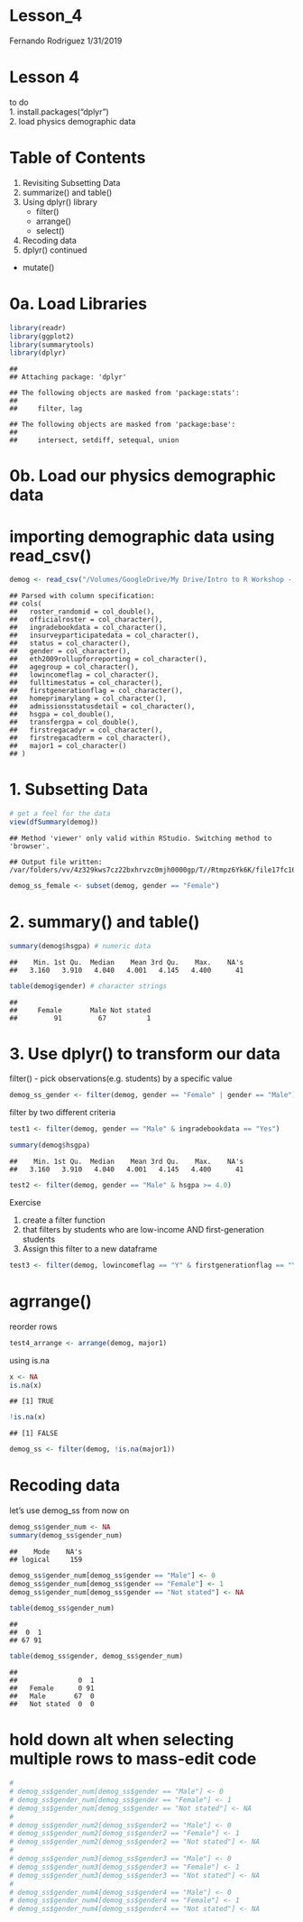 Lesson\_4
================
Fernando Rodriguez
1/31/2019

# Lesson 4

to do<br> 1. install.packages(“dplyr”)<br> 2. load physics demographic
data<br>

# Table of Contents<br>

1.  Revisiting Subsetting Data<br>
2.  summarize() and table()<br>
3.  Using dplyr() library<br>
      - filter()<br>
      - arrange()<br>
      - select()<br>
4.  Recoding data<br>
5.  dplyr() continued<br>

<!-- end list -->

  - mutate()<br>

# 0a. Load Libraries

``` r
library(readr)
library(ggplot2)
library(summarytools)
library(dplyr)
```

    ## 
    ## Attaching package: 'dplyr'

    ## The following objects are masked from 'package:stats':
    ## 
    ##     filter, lag

    ## The following objects are masked from 'package:base':
    ## 
    ##     intersect, setdiff, setequal, union

# 0b. Load our physics demographic data

# importing demographic data using read\_csv()

``` r
demog <- read_csv("/Volumes/GoogleDrive/My Drive/Intro to R Workshop - Winter 2019/Data Files/Physics Course Demo Data.csv")
```

    ## Parsed with column specification:
    ## cols(
    ##   roster_randomid = col_double(),
    ##   officialroster = col_character(),
    ##   ingradebookdata = col_character(),
    ##   insurveyparticipatedata = col_character(),
    ##   status = col_character(),
    ##   gender = col_character(),
    ##   eth2009rollupforreporting = col_character(),
    ##   agegroup = col_character(),
    ##   lowincomeflag = col_character(),
    ##   fulltimestatus = col_character(),
    ##   firstgenerationflag = col_character(),
    ##   homeprimarylang = col_character(),
    ##   admissionsstatusdetail = col_character(),
    ##   hsgpa = col_double(),
    ##   transfergpa = col_double(),
    ##   firstregacadyr = col_character(),
    ##   firstregacadterm = col_character(),
    ##   major1 = col_character()
    ## )

# 1\. Subsetting Data

``` r
# get a feel for the data
view(dfSummary(demog))
```

    ## Method 'viewer' only valid within RStudio. Switching method to 'browser'.

    ## Output file written: /var/folders/vv/4z329kws7cz22bxhrvzc0mjh0000gp/T//Rtmpz6Yk6K/file17fc1631c4fe.html

``` r
demog_ss_female <- subset(demog, gender == "Female")
```

# 2\. summary() and table()

``` r
summary(demog$hsgpa) # numeric data
```

    ##    Min. 1st Qu.  Median    Mean 3rd Qu.    Max.    NA's 
    ##   3.160   3.910   4.040   4.001   4.145   4.400      41

``` r
table(demog$gender) # character strings
```

    ## 
    ##     Female       Male Not stated 
    ##         91         67          1

# 3\. Use dplyr() to transform our data

filter() - pick observations(e.g. students) by a specific value

``` r
demog_ss_gender <- filter(demog, gender == "Female" | gender == "Male")
```

filter by two different criteria

``` r
test1 <- filter(demog, gender == "Male" & ingradebookdata == "Yes")
```

``` r
summary(demog$hsgpa)
```

    ##    Min. 1st Qu.  Median    Mean 3rd Qu.    Max.    NA's 
    ##   3.160   3.910   4.040   4.001   4.145   4.400      41

``` r
test2 <- filter(demog, gender == "Male" & hsgpa >= 4.0)
```

Exercise

1.  create a filter function
2.  that filters by students who are low-income AND first-generation
    students
3.  Assign this filter to a new
dataframe

<!-- end list -->

``` r
test3 <- filter(demog, lowincomeflag == "Y" & firstgenerationflag == "Y")
```

# agrrange()

reorder rows

``` r
test4_arrange <- arrange(demog, major1)
```

using is.na

``` r
x <- NA
is.na(x)
```

    ## [1] TRUE

``` r
!is.na(x)
```

    ## [1] FALSE

``` r
demog_ss <- filter(demog, !is.na(major1))
```

# Recoding data

let’s use demog\_ss from now on

``` r
demog_ss$gender_num <- NA
summary(demog_ss$gender_num)
```

    ##    Mode    NA's 
    ## logical     159

``` r
demog_ss$gender_num[demog_ss$gender == "Male"] <- 0
demog_ss$gender_num[demog_ss$gender == "Female"] <- 1
demog_ss$gender_num[demog_ss$gender == "Not stated"] <- NA

table(demog_ss$gender_num)
```

    ## 
    ##  0  1 
    ## 67 91

``` r
table(demog_ss$gender, demog_ss$gender_num)
```

    ##             
    ##               0  1
    ##   Female      0 91
    ##   Male       67  0
    ##   Not stated  0  0

# hold down alt when selecting multiple rows to mass-edit code

``` r
# 
# demog_ss$gender_num[demog_ss$gender == "Male"] <- 0
# demog_ss$gender_num[demog_ss$gender == "Female"] <- 1
# demog_ss$gender_num[demog_ss$gender == "Not stated"] <- NA
# 
# demog_ss$gender_num2[demog_ss$gender2 == "Male"] <- 0
# demog_ss$gender_num2[demog_ss$gender2 == "Female"] <- 1
# demog_ss$gender_num2[demog_ss$gender2 == "Not stated"] <- NA
# 
# demog_ss$gender_num3[demog_ss$gender3 == "Male"] <- 0
# demog_ss$gender_num3[demog_ss$gender3 == "Female"] <- 1
# demog_ss$gender_num3[demog_ss$gender3 == "Not stated"] <- NA
# 
# demog_ss$gender_num4[demog_ss$gender4 == "Male"] <- 0
# demog_ss$gender_num4[demog_ss$gender4 == "Female"] <- 1
# demog_ss$gender_num4[demog_ss$gender4 == "Not stated"] <- NA
```
